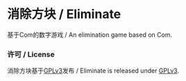 # 消除方块 / Eliminate
基于Com的数字游戏 / An elimination game based on Com.

### 许可 / License
消除方块基于[GPLv3](WinFormApp/LicenseInfo/GPLv3.txt)发布 / Eliminate is released under [GPLv3](WinFormApp/LicenseInfo/GPLv3.txt).
